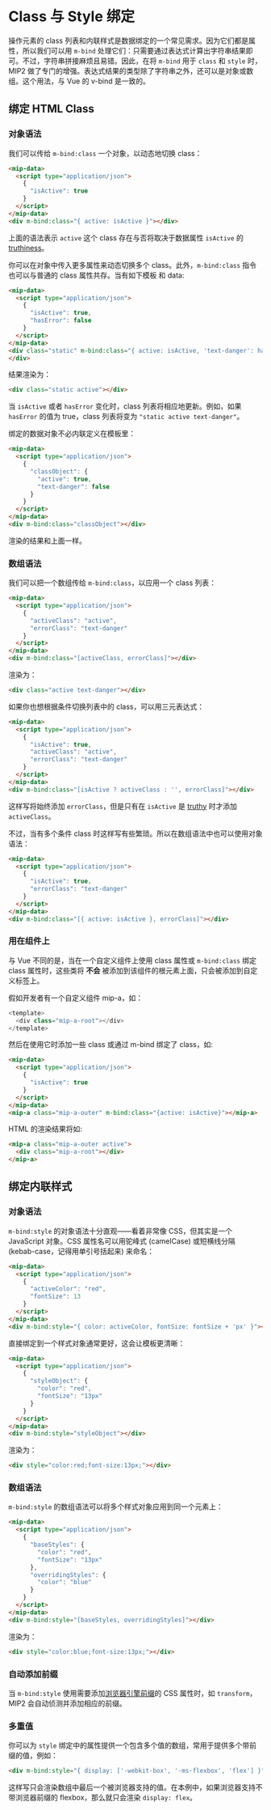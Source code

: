 # Class 与 Style 绑定

操作元素的 class 列表和内联样式是数据绑定的一个常见需求。因为它们都是属性，所以我们可以用 `m-bind` 处理它们：只需要通过表达式计算出字符串结果即可。不过，字符串拼接麻烦且易错。因此，在将 `m-bind` 用于 `class` 和 `style` 时，MIP2 做了专门的增强。表达式结果的类型除了字符串之外，还可以是对象或数组。这个用法，与 Vue 的 v-bind 是一致的。

## 绑定 HTML Class

### 对象语法

我们可以传给 `m-bind:class` 一个对象，以动态地切换 class：

```html
<mip-data>
  <script type="application/json">
    {
      "isActive": true
    }
  </script>
</mip-data>
<div m-bind:class="{ active: isActive }"></div>
```

上面的语法表示 `active` 这个 class 存在与否将取决于数据属性 `isActive` 的 [truthiness](https://developer.mozilla.org/zh-CN/docs/Glossary/Truthy)。

你可以在对象中传入更多属性来动态切换多个 class。此外，`m-bind:class` 指令也可以与普通的 class 属性共存。当有如下模板 和 data:

```html
<mip-data>
  <script type="application/json">
    {
      "isActive": true,
      "hasError": false
    }
  </script>
</mip-data>
<div class="static" m-bind:class="{ active: isActive, 'text-danger': hasError }">
</div>
```

结果渲染为：

```html
<div class="static active"></div>
```

当 `isActive` 或者 `hasError` 变化时，class 列表将相应地更新。例如，如果 `hasError` 的值为 true，class 列表将变为 `"static active text-danger"`。

绑定的数据对象不必内联定义在模板里：

```html
<mip-data>
  <script type="application/json">
    {
      "classObject": {
        "active": true,
        "text-danger": false
      }
    }
  </script>
</mip-data>
<div m-bind:class="classObject"></div>
```

渲染的结果和上面一样。

### 数组语法

我们可以把一个数组传给 `m-bind:class`，以应用一个 class 列表：

```html
<mip-data>
  <script type="application/json">
    {
      "activeClass": "active",
      "errorClass": "text-danger"
    }
  </script>
</mip-data>
<div m-bind:class="[activeClass, errorClass]"></div>
```

渲染为：

```html
<div class="active text-danger"></div>
```

如果你也想根据条件切换列表中的 class，可以用三元表达式：

```html
<mip-data>
  <script type="application/json">
    {
      "isActive": true,
      "activeClass": "active",
      "errorClass": "text-danger"
    }
  </script>
</mip-data>
<div m-bind:class="[isActive ? activeClass : '', errorClass]"></div>
```

这样写将始终添加 `errorClass`，但是只有在 `isActive` 是 [truthy](https://developer.mozilla.org/zh-CN/docs/Glossary/Truthy) 时才添加 `activeClass`。

不过，当有多个条件 class 时这样写有些繁琐。所以在数组语法中也可以使用对象语法：

```html
<mip-data>
  <script type="application/json">
    {
      "isActive": true,
      "errorClass": "text-danger"
    }
  </script>
</mip-data>
<div m-bind:class="[{ active: isActive }, errorClass]"></div>
```

### 用在组件上

与 Vue 不同的是，当在一个自定义组件上使用 class 属性或 `m-bind:class` 绑定 class 属性时，这些类将 **不会** 被添加到该组件的根元素上面，只会被添加到自定义标签上。

假如开发者有一个自定义组件 mip-a，如：
```javascript
<template>
  <div class="mip-a-root"></div>
</template>
```

然后在使用它时添加一些 class 或通过 m-bind 绑定了 class，如:
```html
<mip-data>
  <script type="application/json">
    {
      "isActive": true
    }
  </script>
</mip-data>
<mip-a class="mip-a-outer" m-bind:class="{active: isActive}"></mip-a>
```

HTML 的渲染结果将如:
```html
<mip-a class="mip-a-outer active">
  <div class="mip-a-root"></div>
</mip-a>
```

## 绑定内联样式

### 对象语法

`m-bind:style` 的对象语法十分直观——看着非常像 CSS，但其实是一个 JavaScript 对象。CSS 属性名可以用驼峰式 (camelCase) 或短横线分隔 (kebab-case，记得用单引号括起来) 来命名：

```html
<mip-data>
  <script type="application/json">
    {
      "activeColor": "red",
      "fontSize": 13
    }
  </script>
</mip-data>
<div m-bind:style="{ color: activeColor, fontSize: fontSize + 'px' }"></div>
```

直接绑定到一个样式对象通常更好，这会让模板更清晰：

```html
<mip-data>
  <script type="application/json">
    {
      "styleObject": {
        "color": "red",
        "fontSize": "13px"
      }
    }
  </script>
</mip-data>
<div m-bind:style="styleObject"></div>
```

渲染为：

```html
<div style="color:red;font-size:13px;"></div>
```

### 数组语法

`m-bind:style` 的数组语法可以将多个样式对象应用到同一个元素上：

```html
<mip-data>
  <script type="application/json">
    {
      "baseStyles": {
        "color": "red",
        "fontSize": "13px"
      },
      "overridingStyles": {
        "color": "blue"
      }
    }
  </script>
</mip-data>
<div m-bind:style="[baseStyles, overridingStyles]"></div>
```

渲染为：

```html
<div style="color:blue;font-size:13px;"></div>
```

### 自动添加前缀

当 `m-bind:style` 使用需要添加[浏览器引擎前缀](https://developer.mozilla.org/zh-CN/docs/Glossary/Vendor_Prefix)的 CSS 属性时，如 `transform`，MIP2 会自动侦测并添加相应的前缀。

### 多重值

你可以为 `style` 绑定中的属性提供一个包含多个值的数组，常用于提供多个带前缀的值，例如：

```html
<div m-bind:style="{ display: ['-webkit-box', '-ms-flexbox', 'flex'] }"></div>
```

这样写只会渲染数组中最后一个被浏览器支持的值。在本例中，如果浏览器支持不带浏览器前缀的 flexbox，那么就只会渲染 `display: flex`。
